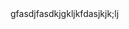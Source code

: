 <!DOCTYPE HTML PUBLIC "-//W3C//DTD HTML 4.01 Transitional//EN"
  "http://www.w3.org/TR/html4/loose.dtd">
<html>
<head>
  <title>Jasmine Spec Runner | Gh3.js</title>

  <link rel="shortcut icon" type="image/png" href="lib/jasmine-1.2.0/jasmine_favicon.png">
  <link rel="stylesheet" type="text/css" href="lib/jasmine-1.2.0/jasmine.css">
  <script type="text/javascript" src="lib/jasmine-1.2.0/jasmine.js"></script>
  <script type="text/javascript" src="lib/jasmine-1.2.0/jasmine-html.js"></script>

  <!-- include source files here... -->
  <script src="../vendors/jquery-1.7.2.js"></script>
  <script src="../vendors/underscore.js"></script>
  <script src="../gh3.js"></script>

  <!-- include spec files here... -->
  <script src="spec/gh3Spec.js"></script>

  <script type="text/javascript">
    (function() {
      var jasmineEnv = jasmine.getEnv();
      jasmineEnv.updateInterval = 1000;

      var htmlReporter = new jasmine.HtmlReporter();

      jasmineEnv.addReporter(htmlReporter);

      jasmineEnv.specFilter = function(spec) {
        return htmlReporter.specFilter(spec);
      };

      var currentWindowOnload = window.onload;

      window.onload = function() {
        if (currentWindowOnload) {
          currentWindowOnload();
        }
        execJasmine();
      };

      function execJasmine() {
        jasmineEnv.execute();
      }

    })();
  </script>

</head>

<body>
gfasdjfasdkjgkljkfdasjkjk;lj

</body>
</html>

